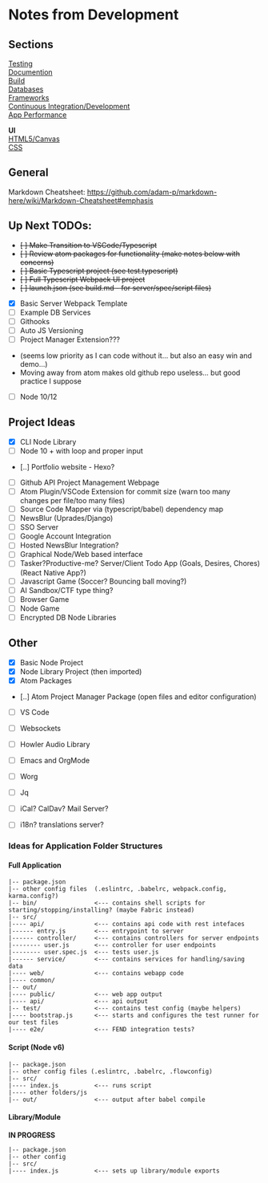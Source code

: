 # Notes from Development


## Sections
[Testing](/NOTES/test.md)  
[Documention](/NOTES/doc.md)  
[Build](/NOTES/build.md)  
[Databases](/NOTES/db.md)  
[Frameworks](/NOTES/framework.md)  
[Continuous Integration/Development](/NOTES/cicd.md)  
[App Performance](/NOTES/perf.md)  

**UI**  
[HTML5/Canvas](/NOTES/html.md)  
[CSS](/NOTES/css.md)  


## General


Markdown Cheatsheet:
https://github.com/adam-p/markdown-here/wiki/Markdown-Cheatsheet#emphasis


## Up Next TODOs:
 - ~~[ ] Make Transition to VSCode/Typescript~~
  - ~~[ ] Review atom packages for functionality (make notes below with concerns)~~
  - ~~[ ] Basic Typescript project (see test.typescript)~~
  - ~~[ ] Full Typescript Webpack UI project~~
  - ~~[ ] launch.json (see build.md - for server/spec/script files)~~
 - [x] Basic Server Webpack Template
 - [ ] Example DB Services
 - [ ] Githooks
 - [ ] Auto JS Versioning
 - [ ] Project Manager Extension???
  - (seems low priority as I can code without it... but also an easy win and demo...) 
  - Moving away from atom makes old github repo useless... but good practice I suppose
 - [ ] Node 10/12


## Project Ideas
 - [x] CLI Node Library  
  - [ ] Node 10 + with loop and proper input
 - [..] Portfolio website - Hexo?  
 - [ ] Github API Project Management Webpage
 - [ ] Atom Plugin/VSCode Extension for commit size (warn too many changes per file/too many files)
 - [ ] Source Code Mapper via (typescript/babel) dependency map  
 - [ ] NewsBlur (Uprades/Django)
 - [ ] SSO Server
  - [ ] Google Account Integration
  - [ ] Hosted NewsBlur Integration?
 - [ ] Graphical Node/Web based interface  
 - [ ] Tasker?Productive-me? Server/Client Todo App (Goals, Desires, Chores)  (React Native App?)
 - [ ] Javascript Game (Soccer? Bouncing ball moving?)  
 - [ ] AI Sandbox/CTF type thing?  
 - [ ] Browser Game  
 - [ ] Node Game  
 - [ ] Encrypted DB Node Libraries  

## Other
 - [x] Basic Node Project  
 - [x] Node Library Project (then imported)  
 - [x] Atom Packages  
 - [..] Atom Project Manager Package (open files and editor configuration)  
 - [ ] VS Code
 - [ ] Websockets  
 - [ ] Howler Audio Library  
 - [ ] Emacs and OrgMode  
 - [ ] Worg  
 - [ ] Jq  
 - [ ] iCal? CalDav? Mail Server?
 - [ ] i18n? translations server?



### Ideas for Application Folder Structures

#### Full Application
```
|-- package.json  
|-- other config files  (.eslintrc, .babelrc, webpack.config, karma.config?)
|-- bin/                <--- contains shell scripts for starting/stopping/installing? (maybe Fabric instead)
|-- src/  
|---- api/              <--- contains api code with rest intefaces  
|------ entry.js        <--- entrypoint to server  
|------ controller/     <--- contains controllers for server endpoints
|-------- user.js       <--- controller for user endpoints
|-------- user.spec.js  <--- tests user.js
|------ service/        <--- contains services for handling/saving data
|---- web/              <--- contains webapp code  
|---- common/  
|-- out/
|---- public/           <--- web app output  
|---- api/              <--- api output
|-- test/               <--- contains test config (maybe helpers)
|---- bootstrap.js      <--- starts and configures the test runner for our test files
|---- e2e/              <--- FEND integration tests?
```

#### Script (Node v6)
```
|-- package.json
|-- other config files (.eslintrc, .babelrc, .flowconfig)
|-- src/
|---- index.js          <--- runs script
|---- other folders/js  
|-- out/                <--- output after babel compile
```

#### Library/Module
**IN PROGRESS**

```
|-- package.json
|-- other config
|-- src/
|---- index.js          <--- sets up library/module exports
```

